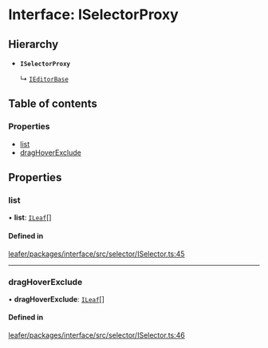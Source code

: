 # Interface: ISelectorProxy

## Hierarchy

- **`ISelectorProxy`**

  ↳ [`IEditorBase`](IEditorBase.md)

## Table of contents

### Properties

- [list](ISelectorProxy.md#list)
- [dragHoverExclude](ISelectorProxy.md#draghoverexclude)

## Properties

### list

• **list**: [`ILeaf`](ILeaf.md)[]

#### Defined in

[leafer/packages/interface/src/selector/ISelector.ts:45](https://github.com/leaferjs/leafer/blob/a596007/packages/interface/src/selector/ISelector.ts#L45)

___

### dragHoverExclude

• **dragHoverExclude**: [`ILeaf`](ILeaf.md)[]

#### Defined in

[leafer/packages/interface/src/selector/ISelector.ts:46](https://github.com/leaferjs/leafer/blob/a596007/packages/interface/src/selector/ISelector.ts#L46)
